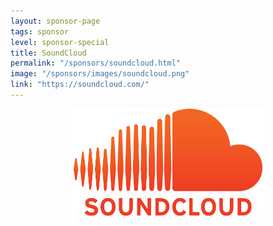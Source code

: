 ```yaml
---
layout: sponsor-page
tags: sponsor
level: sponsor-special
title: SoundCloud
permalink: "/sponsors/soundcloud.html"
image: "/sponsors/images/soundcloud.png"
link: "https://soundcloud.com/"
---
```


<a href="https://soundcloud.com/" target="_blank" rel="nofollow"><img src="/sponsors/images/soundcloud.png" class="sponsor-no-text" style="width: 60%; margin-left: 20%; margin-right: 20%" alt="SoundCloud" /></a>
